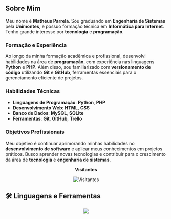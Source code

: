 ## Sobre Mim

Meu nome é **Matheus Parrela**. Sou graduando em **Engenharia de Sistemas** pela **Unimontes**, e possuo formação técnica em **Informática para Internet**. Tenho grande interesse por **tecnologia** e **programação**.

### Formação e Experiência

Ao longo da minha formação acadêmica e profissional, desenvolvi habilidades na área de **programação**, com experiência nas linguagens **Python** e **PHP**. Além disso, sou familiarizado com **versionamento de código** utilizando **Git** e **GitHub**, ferramentas essenciais para o gerenciamento eficiente de projetos.

### Habilidades Técnicas

- **Linguagens de Programação**: **Python**, **PHP**
- **Desenvolvimento Web**: **HTML**, **CSS**
- **Banco de Dados**: **MySQL**, **SQLite**
- **Ferramentas**: **Git**, **GitHub**, **Trello**
  
### Objetivos Profissionais

Meu objetivo é continuar aprimorando minhas habilidades no **desenvolvimento de software** e aplicar meus conhecimentos em projetos práticos. Busco aprender novas tecnologias e contribuir para o crescimento da área de **tecnologia** e **engenharia de sistemas**.

<div align="center"> 
  <p><strong>Visitantes</strong></p>
  <img src="https://profile-counter.glitch.me/{matheusparrela}/count.svg" alt="Visitantes" />
</div>

## 🛠️ Linguagens e Ferramentas
<p align="center">
  <img src="https://skillicons.dev/icons?i=html,css,php,python,mysql,git" />
</p>
